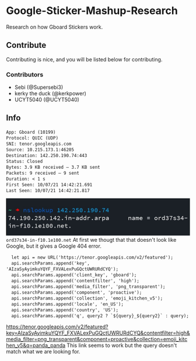 # Google-Sticker-Mashup-Research
Research on how Gboard Stickers work.
## Contribute
Contributing is nice, and you will be listed below for contributing.
### Contributors
- Sebi (@Supersebi3)
- kerky the duck (@kerkpower)
- UCYT5040 (@UCYT5040)
## Info
```
App: Gboard (10199)
Protocol: QUIC (UDP)
SNI: tenor.googleapis.com
Source: 10.215.173.1:46205
Destination: 142.250.190.74:443
Status: Closed
Bytes: 3.9 KB received — 3.7 KB sent
Packets: 9 received — 9 sent
Duration: < 1 s
First Seen: 10/07/21 14:42:21.691
Last Seen: 10/07/21 14:42:21.817
```
![](https://github.com/UCYT5040/Google-Sticker-Mashup-Research/blob/main/img/nslookup.jpg?raw=true)
`ord37s34-in-f10.1e100.net`
At first we thougt that that doesn't look like Google, but it gives a Google 404 error.
```
  let api = new URL('https://tenor.googleapis.com/v2/featured');
  api.searchParams.append('key', 'AIzaSyAyimkuYQYF_FXVALexPuGQctUWRURdCYQ');
  api.searchParams.append('client_key', 'gboard');
  api.searchParams.append('contentfilter', 'high');
  api.searchParams.append('media_filter', 'png_transparent');
  api.searchParams.append('component', 'proactive');
  api.searchParams.append('collection', 'emoji_kitchen_v5');
  api.searchParams.append('locale', 'en_US');
  api.searchParams.append('country', 'US');
  api.searchParams.append('q', query2 ? `${query}_${query2}` : query);
```
https://tenor.googleapis.com/v2/featured?key=AIzaSyAyimkuYQYF_FXVALexPuGQctUWRURdCYQ&contentfilter=high&media_filter=png_transparent&component=proactive&collection=emoji_kitchen_v5&q=panda_panda
This link seems to work but the query doesn't match what we are looking for.
